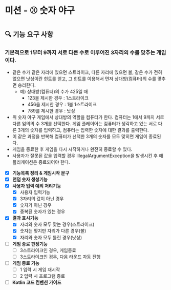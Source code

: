 # 미션 - ⚾ 숫자 야구

## **🔍 기능 요구 사항**
### 기본적으로 1부터 9까지 서로 다른 수로 이루어진 3자리의 수를 맞추는 게임이다.

* 같은 수가 같은 자리에 있으면 스트라이크, 다른 자리에 있으면 볼, 같은 수가 전혀 없으면 낫싱이란 힌트를 얻고, 그 힌트를 이용해서 먼저 상대방(컴퓨터)의 수를 맞추면 승리한다.
  * 예) 상대방(컴퓨터)의 수가 425일 때
    * 123을 제시한 경우 : 1스트라이크
    * 456을 제시한 경우 : 1볼 1스트라이크
    * 789를 제시한 경우 : 낫싱
* 위 숫자 야구 게임에서 상대방의 역할을 컴퓨터가 한다. 컴퓨터는 1에서 9까지 서로 다른 임의의 수 3개를 선택한다. 게임 플레이어는 컴퓨터가 생각하고 있는 서로 다른 3개의 숫자를 입력하고, 컴퓨터는 입력한 숫자에 대한 결과를 출력한다.
* 이 같은 과정을 반복해 컴퓨터가 선택한 3개의 숫자를 모두 맞히면 게임이 종료된다.
* 게임을 종료한 후 게임을 다시 시작하거나 완전히 종료할 수 있다.
* 사용자가 잘못된 값을 입력할 경우 IllegalArgumentException을 발생시킨 후 애플리케이션은 종료되어야 한다.

- [x] **기능목록 정리 & 게임시작 문구**
- [x] **랜덤 숫자 생성기능**
- [x] **사용자 입력 예외 처리기능**
  - [x] 사용자 입력기능
  - [x] 3자리의 값이 아닌 경우
  - [x] 숫자가 아닌 경우
  - [x] 중복된 숫자가 있는 경우
- [x] **결과 표시기능**
  - [x] 자리와 숫자 모두 맞는 경우(스트라이크)
  - [x] 숫자는 맞지만 자리가 다른 경우(볼)
  - [x] 자리와 숫자 모두 틀린 경우(낫싱)
- [ ] **게임 종료 판정기능**
  - [ ] 3스트라이크인 경우, 게임종료
  - [ ] 3스트라이크인 경우, 다음 라운드 자동 진행
- [ ] **게임 종료 기능**
  - [ ] 1 입력 시 게임 재시작
  - [ ] 2 입력 시 프로그램 종료
- [ ] **Kotlin 코드 컨벤션 가이드**